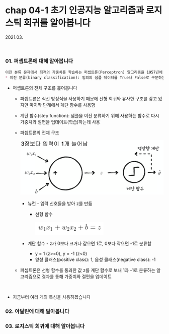 # chap 04-1 초기 인공지능 알고리즘과 로지스틱 회귀를 알아봅니다

2021.03.

<br>

### 01. 퍼셉트론에 대해 알아봅니다

```markdown
이진 분류 문제에서 최적의 가중치를 학습하는 퍼셉트론(Perceptron) 알고리즘을 1957년에 프랑크 로젠블라트가 발표함
* 이진 분류(binary classification): 임의의 샘플 데이터를 True나 False로 구분하는 문제
```

* 퍼셉트론의 전체 구조를 훑어봅니다

  * 퍼셉트론은 직선 방정식을 사용하기 때문에 선형 회귀와 유사한 구조를 갖고 있지만 마지막 단계에서 계단 함수를 사용함

  * 계단 함수(step function): 샘플을 이진 분류하기 위해 사용하는 함수로 다시 가중치와 절편을 업데이트(학습)하는데 사용

  * 퍼셉트론의 전체 구조

    ![image01](https://github.com/hyunmin0317/DeepLearning_Study/blob/master/chap04/section01/github/image01.PNG?raw=true)

    * 뉴런 - 입력 신호들을 받아 z를 만듦

      * 선형 함수

        ![image02](https://github.com/hyunmin0317/DeepLearning_Study/blob/master/chap04/section01/github/image02.PNG?raw=true)

    * 계단 함수 - z가 0보다 크거나 같으면 1로, 0보다 작으면 -1로 분류함

      * y = 1 (z>=0), y = -1 (z<0)
      * 양성 클래스(positive class): 1, 음성 클래스(negative class): -1

  * 퍼셉트론은 선형 함수를 통과한 값 z를 계단 함수로 보내 1과 -1로 분류하는 알고리즘으로 결과를 통해 가중치와 절편을 업데이트

<br>

* 지금부터 여러 개의 특성을 사용하겠습니다



### 02. 아달린에 대해 알아봅니다

### 03. 로지스틱 회귀에 대해 알아봅니다

